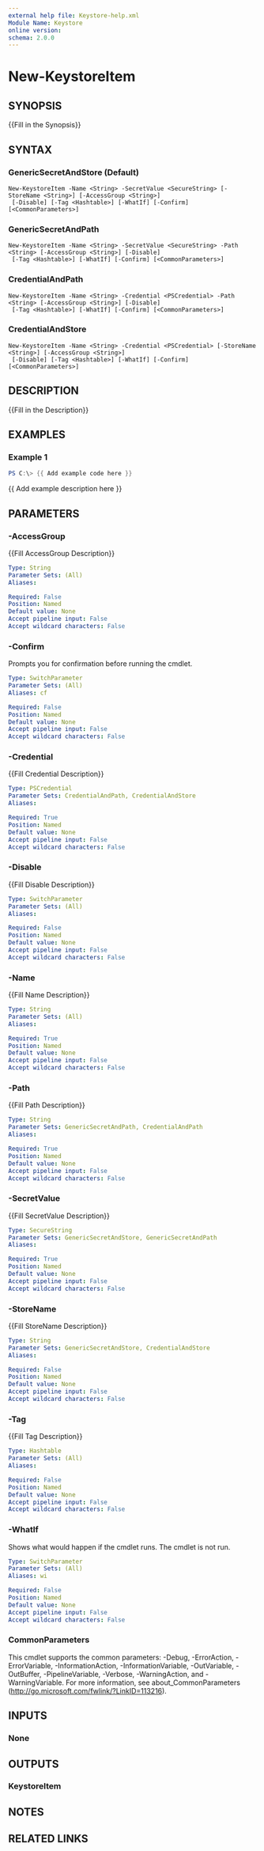 ```yaml
---
external help file: Keystore-help.xml
Module Name: Keystore
online version:
schema: 2.0.0
---
```


# New-KeystoreItem

## SYNOPSIS
{{Fill in the Synopsis}}

## SYNTAX

### GenericSecretAndStore (Default)
```
New-KeystoreItem -Name <String> -SecretValue <SecureString> [-StoreName <String>] [-AccessGroup <String>]
 [-Disable] [-Tag <Hashtable>] [-WhatIf] [-Confirm] [<CommonParameters>]
```

### GenericSecretAndPath
```
New-KeystoreItem -Name <String> -SecretValue <SecureString> -Path <String> [-AccessGroup <String>] [-Disable]
 [-Tag <Hashtable>] [-WhatIf] [-Confirm] [<CommonParameters>]
```

### CredentialAndPath
```
New-KeystoreItem -Name <String> -Credential <PSCredential> -Path <String> [-AccessGroup <String>] [-Disable]
 [-Tag <Hashtable>] [-WhatIf] [-Confirm] [<CommonParameters>]
```

### CredentialAndStore
```
New-KeystoreItem -Name <String> -Credential <PSCredential> [-StoreName <String>] [-AccessGroup <String>]
 [-Disable] [-Tag <Hashtable>] [-WhatIf] [-Confirm] [<CommonParameters>]
```

## DESCRIPTION
{{Fill in the Description}}

## EXAMPLES

### Example 1
```powershell
PS C:\> {{ Add example code here }}
```

{{ Add example description here }}

## PARAMETERS

### -AccessGroup
{{Fill AccessGroup Description}}

```yaml
Type: String
Parameter Sets: (All)
Aliases:

Required: False
Position: Named
Default value: None
Accept pipeline input: False
Accept wildcard characters: False
```

### -Confirm
Prompts you for confirmation before running the cmdlet.

```yaml
Type: SwitchParameter
Parameter Sets: (All)
Aliases: cf

Required: False
Position: Named
Default value: None
Accept pipeline input: False
Accept wildcard characters: False
```

### -Credential
{{Fill Credential Description}}

```yaml
Type: PSCredential
Parameter Sets: CredentialAndPath, CredentialAndStore
Aliases:

Required: True
Position: Named
Default value: None
Accept pipeline input: False
Accept wildcard characters: False
```

### -Disable
{{Fill Disable Description}}

```yaml
Type: SwitchParameter
Parameter Sets: (All)
Aliases:

Required: False
Position: Named
Default value: None
Accept pipeline input: False
Accept wildcard characters: False
```

### -Name
{{Fill Name Description}}

```yaml
Type: String
Parameter Sets: (All)
Aliases:

Required: True
Position: Named
Default value: None
Accept pipeline input: False
Accept wildcard characters: False
```

### -Path
{{Fill Path Description}}

```yaml
Type: String
Parameter Sets: GenericSecretAndPath, CredentialAndPath
Aliases:

Required: True
Position: Named
Default value: None
Accept pipeline input: False
Accept wildcard characters: False
```

### -SecretValue
{{Fill SecretValue Description}}

```yaml
Type: SecureString
Parameter Sets: GenericSecretAndStore, GenericSecretAndPath
Aliases:

Required: True
Position: Named
Default value: None
Accept pipeline input: False
Accept wildcard characters: False
```

### -StoreName
{{Fill StoreName Description}}

```yaml
Type: String
Parameter Sets: GenericSecretAndStore, CredentialAndStore
Aliases:

Required: False
Position: Named
Default value: None
Accept pipeline input: False
Accept wildcard characters: False
```

### -Tag
{{Fill Tag Description}}

```yaml
Type: Hashtable
Parameter Sets: (All)
Aliases:

Required: False
Position: Named
Default value: None
Accept pipeline input: False
Accept wildcard characters: False
```

### -WhatIf
Shows what would happen if the cmdlet runs.
The cmdlet is not run.

```yaml
Type: SwitchParameter
Parameter Sets: (All)
Aliases: wi

Required: False
Position: Named
Default value: None
Accept pipeline input: False
Accept wildcard characters: False
```

### CommonParameters
This cmdlet supports the common parameters: -Debug, -ErrorAction, -ErrorVariable, -InformationAction, -InformationVariable, -OutVariable, -OutBuffer, -PipelineVariable, -Verbose, -WarningAction, and -WarningVariable. For more information, see about_CommonParameters (http://go.microsoft.com/fwlink/?LinkID=113216).

## INPUTS

### None

## OUTPUTS

### KeystoreItem

## NOTES

## RELATED LINKS
